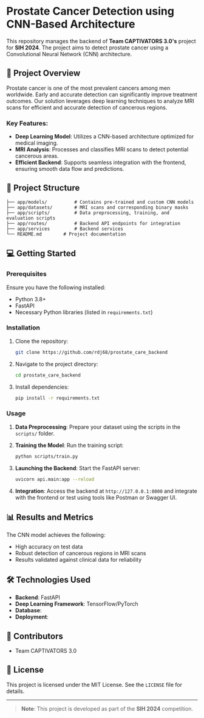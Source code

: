 # Prostate Cancer Detection using CNN-Based Architecture

This repository manages the backend of **Team CAPTIVATORS 3.0's** project for **SIH 2024**. The project aims to detect prostate cancer using a Convolutional Neural Network (CNN) architecture.

## 🚀 Project Overview

Prostate cancer is one of the most prevalent cancers among men worldwide. Early and accurate detection can significantly improve treatment outcomes. Our solution leverages deep learning techniques to analyze MRI scans for efficient and accurate detection of cancerous regions.

### Key Features:
- **Deep Learning Model**: Utilizes a CNN-based architecture optimized for medical imaging.
- **MRI Analysis**: Processes and classifies MRI scans to detect potential cancerous areas.
- **Efficient Backend**: Supports seamless integration with the frontend, ensuring smooth data flow and predictions.

## 📂 Project Structure

```
├── app/models/          # Contains pre-trained and custom CNN models
├── app/datasets/        # MRI scans and corresponding binary masks
├── app/scripts/         # Data preprocessing, training, and evaluation scripts
├── app/routes/          # Backend API endpoints for integration
├── app/services		 # Backend services
└── README.md        # Project documentation
```

## 💻 Getting Started

### Prerequisites
Ensure you have the following installed:
- Python 3.8+
- FastAPI
- Necessary Python libraries (listed in `requirements.txt`)

### Installation

1. Clone the repository:
   ```bash
   git clone https://github.com/rdj68/prostate_care_backend
   ```
2. Navigate to the project directory:
   ```bash
   cd prostate_care_backend
   ```
3. Install dependencies:
   ```bash
   pip install -r requirements.txt
   ```

### Usage

1. **Data Preprocessing**:
   Prepare your dataset using the scripts in the `scripts/` folder.

2. **Training the Model**:
   Run the training script:
   ```bash
   python scripts/train.py
   ```

3. **Launching the Backend**:
   Start the FastAPI server:
   ```bash
   uvicorn api.main:app --reload
   ```

4. **Integration**:
   Access the backend at `http://127.0.0.1:8000` and integrate with the frontend or test using tools like Postman or Swagger UI.

## 📊 Results and Metrics

The CNN model achieves the following:
- High accuracy on test data
- Robust detection of cancerous regions in MRI scans
- Results validated against clinical data for reliability

## 🛠️ Technologies Used

- **Backend**: FastAPI
- **Deep Learning Framework**: TensorFlow/PyTorch
- **Database**: 
- **Deployment**: 

## 🤝 Contributors

- Team CAPTIVATORS 3.0

## 📝 License

This project is licensed under the MIT License. See the `LICENSE` file for details.

---

> **Note**: This project is developed as part of the **SIH 2024** competition.